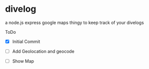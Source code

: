 divelog
=======

a node.js express google maps thingy to keep track of your divelogs


ToDo

- [x] Initial Commit
- [ ] Add Geolocation and geocode
- [ ] Show Map

